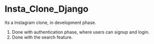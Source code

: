 # Insta_Clone_Django
Its a Instagram clone, in development phase.

1. Done with authentication phase, where users can signup and login.
2. Done with the search feature.
